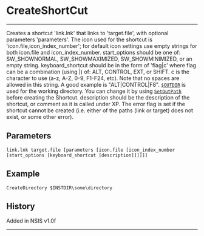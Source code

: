 # CreateShortCut

---

Creates a shortcut 'link.lnk' that links to 'target.file', with optional parameters 'parameters'. The icon used for the shortcut is 'icon.file,icon\_index\_number'; for default icon settings use empty strings for both icon.file and icon\_index\_number. start\_options should be one of: SW\_SHOWNORMAL, SW\_SHOWMAXIMIZED, SW\_SHOWMINIMIZED, or an empty string. keyboard_shortcut should be in the form of 'flag|c' where flag can be a combination (using |) of: ALT, CONTROL, EXT, or SHIFT. c is the character to use (a-z, A-Z, 0-9, F1-F24, etc). Note that no spaces are allowed in this string. A good example is "ALT|CONTROL|F8". [`$OUTDIR`][1] is used for the working directory. You can change it by using [`SetOutPath`][2] before creating the Shortcut. description should be the description of the shortcut, or comment as it is called under XP. The error flag is set if the shortcut cannot be created (i.e. either of the paths (link or target) does not exist, or some other error).

## Parameters

    link.lnk target.file [parameters [icon.file [icon_index_number [start_options [keyboard_shortcut [description]]]]]]

## Example

	CreateDirectory $INSTDIR\some\directory

## History

Added in NSIS v1.0f

---

[1]: ../Variables/OUTDIR.md
[2]: SetOutPath.md